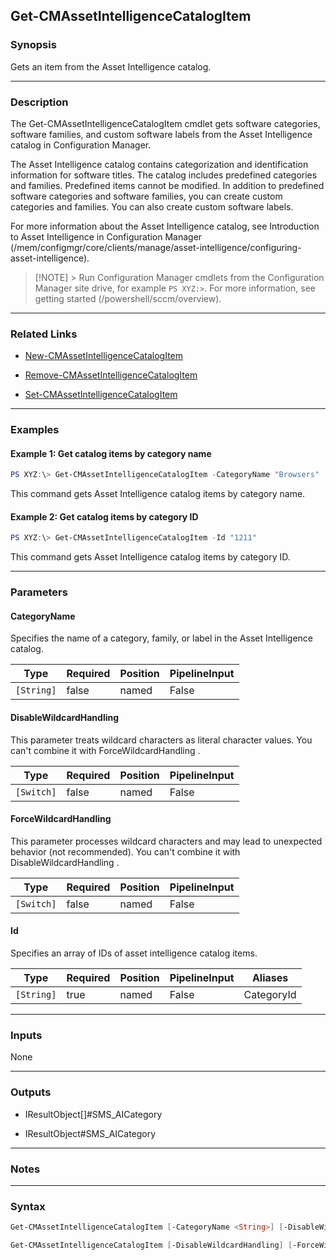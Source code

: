 Get-CMAssetIntelligenceCatalogItem
----------------------------------




### Synopsis
Gets an item from the Asset Intelligence catalog.



---


### Description

The Get-CMAssetIntelligenceCatalogItem cmdlet gets software categories, software families, and custom software labels from the Asset Intelligence catalog in Configuration Manager.



The Asset Intelligence catalog contains categorization and identification information for software titles. The catalog includes predefined categories and families. Predefined items cannot be modified. In addition to predefined software categories and software families, you can create custom categories and families. You can also create custom software labels.



For more information about the Asset Intelligence catalog, see Introduction to Asset Intelligence in Configuration Manager (/mem/configmgr/core/clients/manage/asset-intelligence/configuring-asset-intelligence).



> [!NOTE] > Run Configuration Manager cmdlets from the Configuration Manager site drive, for example `PS XYZ:>`. For more information, see getting started (/powershell/sccm/overview).



---


### Related Links
* [New-CMAssetIntelligenceCatalogItem](New-CMAssetIntelligenceCatalogItem)



* [Remove-CMAssetIntelligenceCatalogItem](Remove-CMAssetIntelligenceCatalogItem)



* [Set-CMAssetIntelligenceCatalogItem](Set-CMAssetIntelligenceCatalogItem)





---


### Examples
#### Example 1: Get catalog items by category name
```PowerShell
PS XYZ:\> Get-CMAssetIntelligenceCatalogItem -CategoryName "Browsers"
```
This command gets Asset Intelligence catalog items by category name.
#### Example 2: Get catalog items by category ID
```PowerShell
PS XYZ:\> Get-CMAssetIntelligenceCatalogItem -Id "1211"
```
This command gets Asset Intelligence catalog items by category ID.


---


### Parameters
#### **CategoryName**

Specifies the name of a category, family, or label in the Asset Intelligence catalog.






|Type      |Required|Position|PipelineInput|
|----------|--------|--------|-------------|
|`[String]`|false   |named   |False        |



#### **DisableWildcardHandling**

This parameter treats wildcard characters as literal character values. You can't combine it with ForceWildcardHandling .






|Type      |Required|Position|PipelineInput|
|----------|--------|--------|-------------|
|`[Switch]`|false   |named   |False        |



#### **ForceWildcardHandling**

This parameter processes wildcard characters and may lead to unexpected behavior (not recommended). You can't combine it with DisableWildcardHandling .






|Type      |Required|Position|PipelineInput|
|----------|--------|--------|-------------|
|`[Switch]`|false   |named   |False        |



#### **Id**

Specifies an array of IDs of asset intelligence catalog items.






|Type      |Required|Position|PipelineInput|Aliases   |
|----------|--------|--------|-------------|----------|
|`[String]`|true    |named   |False        |CategoryId|





---


### Inputs
None





---


### Outputs
* IResultObject[]#SMS_AICategory


* IResultObject#SMS_AICategory






---


### Notes




---


### Syntax
```PowerShell
Get-CMAssetIntelligenceCatalogItem [-CategoryName <String>] [-DisableWildcardHandling] [-ForceWildcardHandling] [<CommonParameters>]
```
```PowerShell
Get-CMAssetIntelligenceCatalogItem [-DisableWildcardHandling] [-ForceWildcardHandling] -Id <String> [<CommonParameters>]
```
